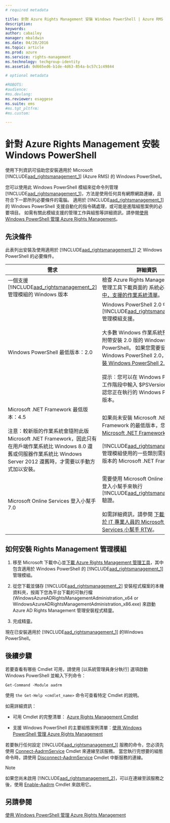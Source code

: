 ```yaml
---
# required metadata

title: 針對 Azure Rights Management 安裝 Windows PowerShell | Azure RMS
description:
keywords:
author: cabailey
manager: mbaldwin
ms.date: 04/28/2016
ms.topic: article
ms.prod: azure
ms.service: rights-management
ms.technology: techgroup-identity
ms.assetid: 0d665ed6-b1de-4d63-854a-bc57c1c49844

# optional metadata

#ROBOTS:
#audience:
#ms.devlang:
ms.reviewer: esaggese
ms.suite: ems
#ms.tgt_pltfrm:
#ms.custom:

---
```


# 針對 Azure Rights Management 安裝 Windows PowerShell
使用下列資訊可協助您安裝適用於 Microsoft [!INCLUDE[aad_rightsmanagement_1](../includes/aad_rightsmanagement_1_md.md)] (Azure RMS) 的 Windows PowerShell。

您可以使用此 Windows PowerShell 模組來從命令列管理 [!INCLUDE[aad_rightsmanagement_1](../includes/aad_rightsmanagement_1_md.md)]，方法是使用任何具有網際網路連線，且符合下一節所列必要條件的電腦。 適用於 [!INCLUDE[aad_rightsmanagement_1](../includes/aad_rightsmanagement_1_md.md)] 的 Windows PowerShell 支援自動化的指令碼處理，或可能是進階組態案例的必要項目。 如需有關此模組支援的管理工作與組態等詳細資訊，請參閱[使用 Windows PowerShell 管理 Azure Rights Management](administer-powershell.md)。

## 先決條件
此表列出安裝及使用適用於 [!INCLUDE[aad_rightsmanagement_1](../includes/aad_rightsmanagement_1_md.md)] 之 Windows PowerShell 的必要條件。

|需求|詳細資訊|
|---------------|--------------------|
|一個支援 [!INCLUDE[aad_rightsmanagement_2](../includes/aad_rightsmanagement_2_md.md)] 管理模組的 Windows 版本|檢查 Azure Rights Management 系統管理工具下載頁面的 系統必要條件 章節 [中，支援的作業系統清單](http://go.microsoft.com/fwlink/?LinkId=257721)。|
|Windows PowerShell 最低版本：2.0|Windows PowerShell 2.0 中導入了 [!INCLUDE[aad_rightsmanagement_2](../includes/aad_rightsmanagement_2_md.md)] 管理模組支援。<br /><br />大多數 Windows 作業系統預設都至少附帶安裝 2.0 版的 Windows PowerShell。 如果您需要安裝 Windows PowerShell 2.0，請參閱 [安裝 Windows PowerShell 2.0](http://msdn.microsoft.com/library/ff637750.aspx)。<br /><br />提示︰您可以在 Windows PowerShell 工作階段中輸入 $PSVersionTable 來確認您正在執行的 Windows PowerShell 版本。|
|Microsoft .NET Framework 最低版本：4.5<br /><br />注意：較新版的作業系統會隨附此版 Microsoft .NET Framework，因此只有在用戶端作業系統比 Windows 8.0 還舊或伺服器作業系統比 Windows Server 2012 還舊時，才需要以手動方式加以安裝。|如果尚未安裝 Microsoft .NET Framework 的最低版本，您可以下載 [Microsoft .NET Framework 4.5](http://www.microsoft.com/download/details.aspx?id=30653)。<br /><br />[!INCLUDE[aad_rightsmanagement_2](../includes/aad_rightsmanagement_2_md.md)] 管理模組使用的一些類別需要這個最低版本的 Microsoft .NET Framework。|
|Microsoft Online Services 登入小幫手 7.0|需要使用 Microsoft Online Services 登入小幫手來執行 [!INCLUDE[aad_rightsmanagement_1](../includes/aad_rightsmanagement_1_md.md)] 驗證。<br /><br />如需詳細資訊，請參閱 [下載中心：適用於 IT 專業人員的 Microsoft Online Services 小幫手 RTW](http://www.microsoft.com/en-us/download/details.aspx?id=41950)。|

## 如何安裝 Rights Management 管理模組

1.  移至 Microsoft 下載中心並[下載 Azure Rights Management 管理工具](https://go.microsoft.com/fwlink/?LinkId=257721)，其中包含適用於 Windows PowerShell 的 [!INCLUDE[aad_rightsmanagement_1](../includes/aad_rightsmanagement_1_md.md)] 管理模組。

2.  從您下載並儲存 [!INCLUDE[aad_rightsmanagement_2](../includes/aad_rightsmanagement_2_md.md)] 安裝程式檔案的本機資料夾，按兩下您為平台下載的可執行檔 (WindowsAzureADRightsManagementAdministration_x64 or WindowsAzureADRightsManagementAdministration_x86.exe) 來啟動 Azure AD Rights Management 管理安裝程式精靈。

3.  完成精靈。

現在已安裝適用於 [!INCLUDE[aad_rightsmanagement_1](../includes/aad_rightsmanagement_1_md.md)] 的Windows PowerShell。

## 後續步驟
若要查看有哪些 Cmdlet 可用，請使用 [以系統管理員身分執行] 選項啟動 Windows PowerShell 並輸入下列命令：

```
Get-Command -Module aadrm
```
使用 `the Get-Help <cmdlet_name>` 命令可查看特定 Cmdlet 的說明。

如需詳細資訊：

-   可用 Cmdlet 的完整清單： [Azure Rights Management Cmdlet](https://msdn.microsoft.com/library/windowsazure/dn629398.aspx)

-   支援 Windows PowerShell 的主要組態案例清單︰[使用 Windows PowerShell 管理 Azure Rights Management](administer-powershell.md)

若要執行任何設定 [!INCLUDE[aad_rightsmanagement_1](../includes/aad_rightsmanagement_1_md.md)] 服務的命令，您必須先使用 [Connect-AadrmService](https://msdn.microsoft.com/library/windowsazure/dn629415.aspx) Cmdlet 來連線至該服務。 當您執行完想要的組態命令時，請使用 [Disconnect-AadrmService](https://msdn.microsoft.com/library/windowsazure/dn629416.aspx) Cmdlet 中斷服務的連線。

> [!NOTE]
> 如果您尚未啟用 [!INCLUDE[aad_rightsmanagement_2](../includes/aad_rightsmanagement_2_md.md)]，可以在連線至該服務之後，使用 [Enable-Aadrm](https://msdn.microsoft.com/library/windowsazure/dn629412.aspx) Cmdlet 來啟用它。

## 另請參閱
[使用 Windows PowerShell 管理 Azure Rights Management](administer-powershell.md)


<!--HONumber=Apr16_HO3-->


